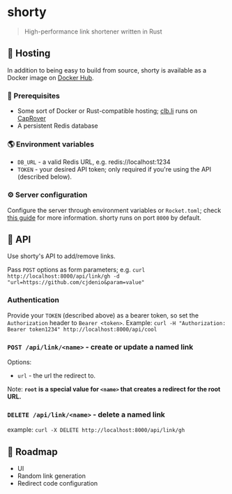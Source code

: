 # shorty

> High-performance link shortener written in Rust

## 💾 Hosting

In addition to being easy to build from source, shorty is available as a Docker image on [Docker Hub](https://hub.docker.com/r/cjdenio/shorty).

### 🏁 Prerequisites

- Some sort of Docker or Rust-compatible hosting; [clb.li](https://clb.li) runs on [CapRover](https://caprover.com)
- A persistent Redis database

### 🌎 Environment variables

- `DB_URL` - a valid Redis URL, e.g. redis://localhost:1234
- `TOKEN` - your desired API token; only required if you're using the API (described below). 

### ⚙️ Server configuration

Configure the server through environment variables or `Rocket.toml`; check [this guide](https://rocket.rs/v0.4/guide/configuration/) for more information. shorty runs on port `8000` by default.

## 📡 API

Use shorty's API to add/remove links.

Pass `POST` options as form parameters; e.g. `curl http://localhost:8000/api/link/gh -d "url=https://github.com/cjdenio&param=value"`

### Authentication

Provide your `TOKEN` (described above) as a bearer token, so set the `Authorization` header to `Bearer <token>`. Example: `curl -H "Authorization: Bearer token1234" http://localhost:8000/api/cool`

### `POST /api/link/<name>` - create or update a named link
Options:
- `url` - the url the redirect to.

Note:
    **`root` is a special value for `<name>` that creates a redirect for the root URL.**

### `DELETE /api/link/<name>` - delete a named link
example: `curl -X DELETE http://localhost:8000/api/link/gh`

## 🚗 Roadmap

- UI
- Random link generation
- Redirect code configuration